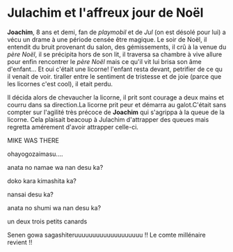 # Julachim et l'affreux jour de Noël

**Joachim**, 8 ans et demi, fan de _playmobil_ et de *Jul* (on est désolé pour lui) a vécu un drame à une période censée être magique. Le soir de Noël, il entendit du bruit provenant du salon, des gémissements, il crû à la venue du *père Noël*, il se précipita hors de son lit, il traversa sa chambre à vive allure pour enfin rencontrer le *père Noël* mais ce qu'il vit lui brisa son âme d'enfant...
Et oui c'était une licorne! l'enfant resta devant, petrifier de ce qu il venait de voir. tiraller entre le sentiment de tristesse et de joie (parce que les licornes c'est cool), il etait perdu.

Il décida alors de chevaucher la licorne, il prit sont courage a deux mains et courru dans sa direction.La licorne prit peur et démarra au galot.C'était sans compter sur l'agilité très précoce de **Joachim** qui s'agrippa à la queue de la licorne. Cela plaisait beacoup à Julachim d'attrapper des queues mais regretta amérement d'avoir attrapper celle-ci.

MIKE WAS THERE


ohayogozaimasu....

anata no namae wa nan desu ka?

doko kara kimashita ka?

nansai desu ka?

anata no shumi wa nan desu ka?

un deux trois petits canards

Senen gowa sagashiteruuuuuuuuuuuuuuuuuuu !! Le comte millénaire revient !!

